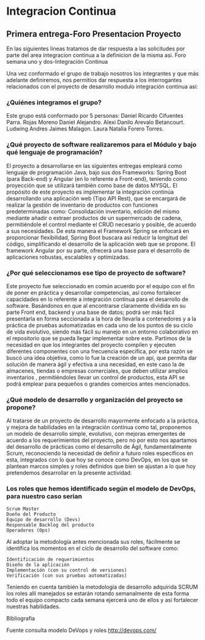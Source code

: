 # Integracion Continua
## Primera entrega-Foro Presentacion  Proyecto

En las siguientes lineas tratamos de dar respuesta a las solicitudes por parte del area integracion continua a la definicion de la misma asi.
Foro semana uno y dos-Integración Continua 

Una vez conformado el grupo de trabajo nosotros los integrantes y que más adelante definiremos, nos permitíos dar respuesta a los interrogantes relacionados con el proyecto de desarrollo modulo integración continua así: 

### ¿Quiénes integramos el grupo? 

Este grupo está conformado por 5 personas: 
  Daniel Ricardo Cifuentes Parra. 
  Rojas Moreno Daniel Alejandro. 
  Alexi Danilo Arevalo Betancourt. 
  Ludwing Andres Jaimes Malagon. 
  Laura Natalia Forero Torres.  
 
### ¿Qué proyecto de software realizaremos para el Módulo y bajo qué lenguaje de programación? 

El proyecto a desarrollarse en las siguientes entregas empleará como lenguaje de programación Java, bajo sus dos Frameworks: Spring Boot (para Back-end) y Angular (en lo referente a Front-end), teniendo como proyección que se utilizará también como base de datos MYSQL. El propósito de este proyecto es implementar la integración continúa desarrollando una aplicación web (Tipo API Rest), que se encargará de realizar la gestión de inventario de productos con funciones predeterminadas como: Consolidación inventario, edición del mismo mediante añadir o extraer productos de un supermercado de cadena, permitiéndole el control mediante el CRUD necesario y posible, de acuerdo a sus necesidades. De esta manera el Framework Spring se enfocará en proporcionar flexibilidad, Spring Boot buscara así reducir la longitud del código, simplificando el desarrollo de la aplicación web que se propone. El framework Angular por su parte, ofrecerá una base para el desarrollo de aplicaciones robustas, escalables y optimizadas. 

### ¿Por qué seleccionamos ese tipo de proyecto de software? 

Este proyecto fue seleccionado en común acuerdo por el equipo con el fin de poner en práctica y desarrollar competencias, así como fortalecer capacidades en lo referente a integración continua para el desarrollo de software. Basándonos en que al encontrarse claramente dividida en su parte Front end, backend y una base de datos; podrá ser más fácil presentarla en forma seccionada a la hora de llevarla a contenedores y a la práctica de pruebas automatizadas en cada uno de los puntos de su ciclo de vida evolutivo, siendo más fácil su manejo en un entorno colaborativo en el repositorio que se pueda llegar implementar sobre este. Partimos de la necesidad en que los integrantes del proyecto compilen y ejecuten diferentes componentes con una frecuencia especifica, por esta razón se buscó una idea objetiva, como lo fue la creación de un api, que permita dar solución de manera ágil y efectiva a una necesidad, en este caso la de almacenes, tiendas o empresas comerciales, que deben utilizar amplios inventarios , permitiéndoles llevar un control de productos, esta API se podrá emplear para pequeños o grandes comercios antes mencionados.   

 
### ¿Qué modelo de desarrollo y organización del proyecto se propone? 

Al tratarse de un proyecto de desarrollo mayormente enfocado a la práctica, y mejora de habilidades en la integración continua como tal, proponemos un modelo de desarrollo simple, evolutivo, con mejoras emergentes de acuerdo a los requerimientos del proyecto, pero no por esto nos apartamos del desarrollo de prácticas como el desarrollo de Ágil, fundamentalmente Scrum, reconociendo la necesidad de definir a futuro roles específicos en esta, integrados con lo que hoy se conoce como DevOps, en los que se plantean marcos simples y roles definidos que bien se ajustan a lo que hoy pretendemos desarrollar en la presente actividad. 

### Los roles que hemos identificado según el modelo de DevOps, para nuestro caso serian 

    Scrum Master 
    Dueño del Producto 
    Equipo de desarrollo (Devs) 
    Responsable Backlog del producto 
    Operadores (Ops) 

Al adoptar la metodología antes mencionada sus roles, fácilmente se identifica los momentos en el ciclo de desarrollo del software como: 

    Identificación de requerimientos 
    Diseño de la aplicación 
    Implementación (con su control de versiones) 
    Verificación (con sus pruebas automatizadas) 

Teniendo en cuenta también la metodología de desarrollo adquirida SCRUM los roles allí manejados se estarán rotando semanalmente de esta forma todo el equipo compacto cada semana ejercerá uno de ellos y así fortalecer nuestras habilidades. 

 

Bibliografia 

Fuente consulta modelo DeVops y roles 	http://devops.com/ 